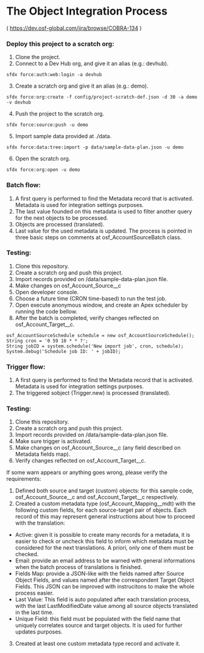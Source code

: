 # The Object Integration Process
( https://dev.osf-global.com/jira/browse/COBRA-134 )

### Deploy this project to a scratch org:
1) Clone the project.
2) Connect to a Dev Hub org, and give it an alias (e.g.: devhub).
```
sfdx force:auth:web:login -a devhub
```
3) Create a scratch org and give it an alias (e.g.: demo).
```
sfdx force:org:create -f config/project-scratch-def.json -d 30 -a demo -v devhub
```
4) Push the project to the scratch org.
```
sfdx force:source:push -u demo
```
5) Import sample data provided at ./data.
```
sfdx force:data:tree:import -p data/sample-data-plan.json -u demo
```
6) Open the scratch org.
```
sfdx force:org:open -u demo
```

### Batch flow:
1) A first query is performed to find the Metadata record that is activated. Metadata is used for integration settings purposes.
2) The last value founded on this metadata is used to filter another query for the next objects to be processed.
3) Objects are processed (translated).
4) Last value for the used metadata is updated. 
The process is pointed in three basic steps on comments at osf_AccountSourceBatch class.

### Testing:
1) Clone this repository.
2) Create a scratch org and push this project.
3) Import records provided on /data/sample-data-plan.json file.
4) Make changes on osf_Account_Source__c
5) Open developer console.
6) Choose a future time (CRON time-based) to run the test job.
7) Open execute anonymous window, and create an Apex scheduler by running the code bellow.
8) After the batch is completed, verify changes reflected on osf_Account_Target__c.

```
osf_AccountSourceSchedule schedule = new osf_AccountSourceSchedule();
String cron = '0 59 10 * * ?';
String jobID = system.schedule('New import job', cron, schedule);
System.debug('Schedule job ID: ' + jobID);
```

### Trigger flow:
1) A first query is performed to find the Metadata record that is activated. Metadata is used for integration settings purposes.
2) The triggered sobject (Trigger.new) is processed (translated).

### Testing:
1) Clone this repository.
2) Create a scratch org and push this project.
3) Import records provided on /data/sample-data-plan.json file.
4) Make sure trigger is activated.
5) Make changes on osf_Account_Source__c (any field described on Metadata fields map).
6) Verify changes reflected on osf_Account_Target__c.

If some warn appears or anything goes wrong, please verify the requirements:
1) Defined both source and target (custom) objects: for this sample code, osf_Account_Source__c and osf_Account_Target__c respectively.
2) Created a custom metadata type (osf_Account_Mapping__mdt) with the following custom fields, for each source-target pair of objects. Each record of this may represent general instructions about how to proceed with the translation:
- Active: given it is possible to create many records for a metadata, it is easier to check or uncheck this field to inform which metadata must be considered for the next translations. A priori, only one of them must be checked.
- Email: provide an email address to be warned with general informations when the batch process of translations is finished.
- Fields Map: provide a JSON-like with the fields named after Source Object Fields, and values named after the correspondent Target Object Fields. This JSON can be improved with instrucitons to make the whole process easier.
- Last Value: This field is auto populated after each translation process, with the last LastModifiedDate value among all source objects translated in the last time.
- Unique Field: this field must be populated with the field name that uniquely correlates source and target objects. It is used for further updates purposes.
3) Created at least one custom metadata type record and activate it.





<!--
# Salesforce App

This guide helps Salesforce developers who are new to Visual Studio Code go from zero to a deployed app using Salesforce Extensions for VS Code and Salesforce CLI.

## Part 1: Choosing a Development Model

There are two types of developer processes or models supported in Salesforce Extensions for VS Code and Salesforce CLI. These models are explained below. Each model offers pros and cons and is fully supported.

### Package Development Model

The package development model allows you to create self-contained applications or libraries that are deployed to your org as a single package. These packages are typically developed against source-tracked orgs called scratch orgs. This development model is geared toward a more modern type of software development process that uses org source tracking, source control, and continuous integration and deployment.

If you are starting a new project, we recommend that you consider the package development model. To start developing with this model in Visual Studio Code, see [Package Development Model with VS Code](https://forcedotcom.github.io/salesforcedx-vscode/articles/user-guide/package-development-model). For details about the model, see the [Package Development Model](https://trailhead.salesforce.com/en/content/learn/modules/sfdx_dev_model) Trailhead module.

If you are developing against scratch orgs, use the command `SFDX: Create Project` (VS Code) or `sfdx force:project:create` (Salesforce CLI)  to create your project. If you used another command, you might want to start over with that command.

When working with source-tracked orgs, use the commands `SFDX: Push Source to Org` (VS Code) or `sfdx force:source:push` (Salesforce CLI) and `SFDX: Pull Source from Org` (VS Code) or `sfdx force:source:pull` (Salesforce CLI). Do not use the `Retrieve` and `Deploy` commands with scratch orgs.

### Org Development Model

The org development model allows you to connect directly to a non-source-tracked org (sandbox, Developer Edition (DE) org, Trailhead Playground, or even a production org) to retrieve and deploy code directly. This model is similar to the type of development you have done in the past using tools such as Force.com IDE or MavensMate.

To start developing with this model in Visual Studio Code, see [Org Development Model with VS Code](https://forcedotcom.github.io/salesforcedx-vscode/articles/user-guide/org-development-model). For details about the model, see the [Org Development Model](https://trailhead.salesforce.com/content/learn/modules/org-development-model) Trailhead module.

If you are developing against non-source-tracked orgs, use the command `SFDX: Create Project with Manifest` (VS Code) or `sfdx force:project:create --manifest` (Salesforce CLI) to create your project. If you used another command, you might want to start over with this command to create a Salesforce DX project.

When working with non-source-tracked orgs, use the commands `SFDX: Deploy Source to Org` (VS Code) or `sfdx force:source:deploy` (Salesforce CLI) and `SFDX: Retrieve Source from Org` (VS Code) or `sfdx force:source:retrieve` (Salesforce CLI). The `Push` and `Pull` commands work only on orgs with source tracking (scratch orgs).

## The `sfdx-project.json` File

The `sfdx-project.json` file contains useful configuration information for your project. See [Salesforce DX Project Configuration](https://developer.salesforce.com/docs/atlas.en-us.sfdx_dev.meta/sfdx_dev/sfdx_dev_ws_config.htm) in the _Salesforce DX Developer Guide_ for details about this file.

The most important parts of this file for getting started are the `sfdcLoginUrl` and `packageDirectories` properties.

The `sfdcLoginUrl` specifies the default login URL to use when authorizing an org.

The `packageDirectories` filepath tells VS Code and Salesforce CLI where the metadata files for your project are stored. You need at least one package directory set in your file. The default setting is shown below. If you set the value of the `packageDirectories` property called `path` to `force-app`, by default your metadata goes in the `force-app` directory. If you want to change that directory to something like `src`, simply change the `path` value and make sure the directory you’re pointing to exists.

```json
"packageDirectories" : [
    {
      "path": "force-app",
      "default": true
    }
]
```

## Part 2: Working with Source

For details about developing against scratch orgs, see the [Package Development Model](https://trailhead.salesforce.com/en/content/learn/modules/sfdx_dev_model) module on Trailhead or [Package Development Model with VS Code](https://forcedotcom.github.io/salesforcedx-vscode/articles/user-guide/package-development-model).

For details about developing against orgs that don’t have source tracking, see the [Org Development Model](https://trailhead.salesforce.com/content/learn/modules/org-development-model) module on Trailhead or [Org Development Model with VS Code](https://forcedotcom.github.io/salesforcedx-vscode/articles/user-guide/org-development-model).

## Part 3: Deploying to Production

Don’t deploy your code to production directly from Visual Studio Code. The deploy and retrieve commands do not support transactional operations, which means that a deployment can fail in a partial state. Also, the deploy and retrieve commands don’t run the tests needed for production deployments. The push and pull commands are disabled for orgs that don’t have source tracking, including production orgs.

Deploy your changes to production using [packaging](https://developer.salesforce.com/docs/atlas.en-us.sfdx_dev.meta/sfdx_dev/sfdx_dev_dev2gp.htm) or by [converting your source](https://developer.salesforce.com/docs/atlas.en-us.sfdx_cli_reference.meta/sfdx_cli_reference/cli_reference_force_source.htm#cli_reference_convert) into metadata format and using the [metadata deploy command](https://developer.salesforce.com/docs/atlas.en-us.sfdx_cli_reference.meta/sfdx_cli_reference/cli_reference_force_mdapi.htm#cli_reference_deploy).
-->